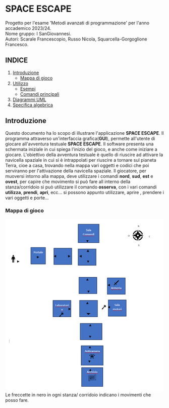 # SPACE ESCAPE
Progetto per l'esame 'Metodi avanzati di programmazione' per l'anno accademico 2023/24. <br>
Nome gruppo: I SanGiovannesi.<br>
Autori: Scarale Francescopio, Russo Nicola, Squarcella-Gorgoglione Francesco.

## INDICE

1. [Introduzione](#introduzione)
   - [Mappa di gioco](#mappa_di_gioco)
2. [Utilizzo](#utilizzo)
   - [Esempi](#esempi)
   - [Comandi principali](#comandi-principali)
3. [Diagrammi UML](#Diagrammi_UML)
4. [Specifica algebrica](#specifica_algebrica)

## Introduzione
Questo documento ha lo scopo di illustrare l'applicazione **SPACE ESCAPE**.
Il programma attraverso un'interfaccia grafica(**GUI**), permette all'utente di giocare all'avventura testuale **SPACE ESCAPE**.
Il software presenta una schermata iniziale in cui spiega l'inizio del gioco, e anche come iniziare a giocare. 
L'obiettivo della avventura testuale è quello di riuscire ad attivare la navicella spaziale in cui si è intrappolati per riuscire a tornare sul pianeta Terra, cioe a casa, trovando nella mappa vari oggetti e codici che poi serviranno per 
l'attivazione della navicella spaziale. 
Il giocatore, per muoversi intorno alla mappa, deve utilizzare i comandi **nord**, **sud**, **est** e **ovest**, per capire che movimento si può fare all interno della stanza/corridoio
si può utilizzare il comando **osserva**, con i vari comandi **utilizza**, **prendi**, **apri**, ecc... si possono appunto utilizzare, aprire , prendere i vari oggetti e porte...

### Mappa di gioco
![Mappa di gioco](mappa_gioco.png) <br>
Le freccette in nero in ogni stanza/ corridoio indicano i movimenti che posso fare.





